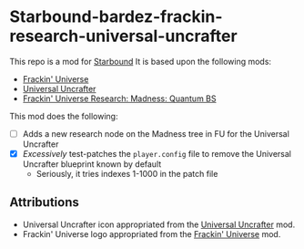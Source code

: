 # Starbound-bardez-frackin-research-universal-uncrafter

This repo is a mod for [Starbound](https://playstarbound.com/) It is based upon the following mods:
- [Frackin' Universe](https://steamcommunity.com/sharedfiles/filedetails/?id=729480149)
- [Universal Uncrafter](https://steamcommunity.com/sharedfiles/filedetails/?id=729532886)
- [Frackin' Universe Research: Madness: Quantum BS](https://steamcommunity.com/sharedfiles/filedetails/?id=2901767904)

This mod does the following:
- [ ] Adds a new research node on the Madness tree in FU for the Universal Uncrafter
- [X] _Excessively_ test-patches the `player.config` file to remove the Universal Uncrafter blueprint known by default
  - Seriously, it tries indexes 1-1000 in the patch file


## Attributions
- Universal Uncrafter icon appropriated from the [Universal Uncrafter](https://steamcommunity.com/sharedfiles/filedetails/?id=729532886) mod.
- Frackin' Universe logo appropriated from the [Frackin' Universe](https://steamcommunity.com/sharedfiles/filedetails/?id=729480149) mod.